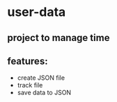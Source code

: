 # user-data

## project to manage time

## features:
* create JSON file
* track file
* save data to JSON